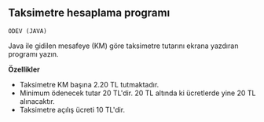 ## Taksimetre hesaplama programı
```
ÖDEV (JAVA)
```
Java ile gidilen mesafeye (KM) göre taksimetre tutarını ekrana yazdıran programı yazın.

**Özellikler**
* Taksimetre KM başına 2.20 TL tutmaktadır.
* Minimum ödenecek tutar 20 TL'dir. 20 TL altında ki ücretlerde yine 20 TL alınacaktır.
* Taksimetre açılış ücreti 10 TL'dir.